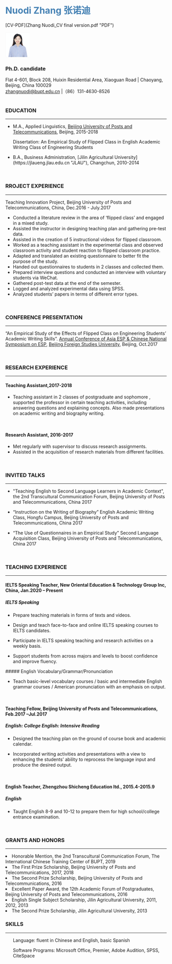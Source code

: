 # <span style="color:SteelBlue ;" >Nuodi Zhang 张诺迪</span> 
[CV-PDF](Zhang Nuodi_CV final version.pdf "PDF")
<br />  

<img src="https://github.com/zhangnuodi/cv/raw/master/Pic/Screen Shot 2020-10-14 at 15.57.56.png" width="15%" height="15%" >  
<br />

### Ph.D. candidate  

Flat 4-601, Block 208, Huixin Residential Area, Xiaoguan Road | Chaoyang, Beijing, China 100029  
zhangnuodi@bupt.edu.cn |（86）131-4630-8526  
<br />

### EDUCATION
---
- M.A., Applied Linguistics, [Beijing University of Posts and Telecommunications](https://www.bupt.edu.cn "BUPT"), Beijing, 2015-2018 
<ul>
Dissertation: An Empirical Study of Flipped Class in English Academic Writing Class of Engineering Students
</ul>
<ul>
<li>B.A., Business Administration, [Jilin Agricultural University](https://jlaueng.jlau.edu.cn "JLAU"), Changchun, 2010-2014</li>
</ul>
<br />

### RROJECT EXPERIENCE
---
Teaching Innovation Project, Beijing University of Posts and Telecommunications, China, Dec.2016 - July.2017
- Conducted a literature review in the area of ‘flipped class’ and engaged in a mixed study.
- Assisted the instructor in designing teaching plan and gathering pre-test data.
- Assisted in the creation of 5 instructional videos for flipped classroom.
- Worked as a teaching assistant in the experimental class and observed classroom activity and student reaction to flipped classroom practice.
- Adapted and translated an existing questionnaire to better fit the purpose of the study.
- Handed out questionnaires to students in 2 classes and collected them.
- Prepared interview questions and conducted an interview with voluntary students via WeChat.
- Gathered post-test data at the end of the semester.
- Logged and analyzed experimental data using SPSS.
- Analyzed students’ papers in terms of different error types.

<br />

### CONFERENCE PRESENTATION
---
“An Empirical Study of the Effects of Flipped Class on Engineering Students’ Academic Writing Skills”. [Annual Conference of Asia ESP & Chinese National Symposium on ESP](http://2017.asiaesp.com/), [Beijing Foreign Studies University](http://bfsu.admissions.cn/), Beijing, Oct.2017

<br />

### RESEARCH EXPERIENCE  
---
#### Teaching Assistant,2017-2018  
<ul>
<li>Teaching assistant in 2 classes of postgraduate and sophomore , supported the professor in certain teaching activities, including answering questions and explaining concepts. Also made presentations on academic writing and biography writing.</li>
</ul>

<br /> 

#### Research Assistant, 2016-2017  
<ul>
<li>Met regularly with supervisor to discuss research assignments.</li>
<li>Assisted in the acquisition of research materials from different facilities.</li>
</ul>

<br />  


### INVITED TALKS  
---
<ul>
<li>"Teaching English to Second Language Learners in Academic Context", the 2nd Transcultural Communication Forum, Beijing University of Posts and Telecommunications, China 2017</li>
</ul>
<ul>
<li>“Instruction on the Writing of Biography” English Academic Writing Class, Hongfu Campus, Beijing University of Posts and Telecommunications, China 2017</li>
</ul>
<ul>
<li>“The Use of Questionnaires in an Empirical Study” Second Language Acquisition Class, Beijing University of Posts and Telecommunications, China 2017</li>
</ul>  
<br /> 

### TEACHING EXPERIENCE
---
#### IELTS Speaking Teacher, New Oriental Education & Technology Group Inc, China, Jan.2020 – Present
##### IELTS Speaking
<ul>
<li>Prepare teaching materials in forms of texts and videos.</li>
</ul>
<ul>
<li>Design and teach face-to-face and online IELTS speaking courses to IELTS candidates.</li>
</ul>  
<ul>
<li>Participate in IELTS speaking teaching and research activities on a weekly basis.</li>
</ul> 
<ul>
<li>Support students from across majors and levels to boost confidence and improve fluency.</li>
</ul> 
##### English Vocabulary/Grammar/Pronunciation
<ul>
<li>Teach basic-level vocabulary courses / basic and intermediate English grammar courses / American pronunciation with an emphasis on output.</li>
</ul>
<br />

#### Teaching Fellow, Beijing University of Posts and Telecommunications, Feb.2017 –Jul.2017  
##### English: College English: Intensive Reading
<ul>
<li>Designed the teaching plan on the ground of course book and academic calendar.</li>
</ul>
<ul>
<li>Incorporated writing activities and presentations with a view to enhancing the students’ ability to reprocess the language input and produce the desired output.</li>
</ul>  
<br />

#### English Teacher, Zhengzhou Shicheng Education ltd., 2015.4-2015.9  
##### English 
<ul>
<li>Taught English 8-9 and 10-12 to prepare them for high school/college entrance examination.</li>
</ul>
<br />

### GRANTS AND HONORS
---
<li>Honorable Mention, the 2nd Transcultural Communication Forum, The International Chinese Training Center of BUPT, 2019</li>
<li>The First Prize Scholarship, Beijing University of Posts and Telecommunications, 2017, 2018</li>
<li>The Second Prize Scholarship, Beijing University of Posts and Telecommunications, 2016</li>
<li>Excellent Paper Award, the 12th Academic Forum of Postgraduates, Beijing University of Posts and Telecommunications, 2016</li>
<li>English Single Subject Scholarship, Jilin Agricultural University, 2011, 2012, 2013</li>
<li>The Second Prize Scholarship, Jilin Agricultural University, 2013</li>

### SKILLS
---
<ul>
Language: fluent in Chinese and English, basic Spanish
</ul>
<ul>
Software Programs: Microsoft Office, Premier, Adobe Audition, SPSS, CiteSpace
</ul>
